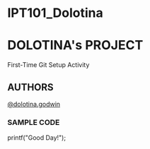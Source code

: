 # IPT101_Dolotina
<!DOCTYPE html>
<html>

<body>
<div>
<h1>DOLOTINA's PROJECT</h1>
<p>First-Time Git Setup Activity</p>
</div> 
  
<div>
<h2>AUTHORS</h2>
<a href = "dolotina.godwin@hnu.edu.ph"> @dolotina.godwin </a>
</div> 
 
<div>
<h3>SAMPLE CODE</h3>
  <p> printf("Good Day!"); </p> 
</div> 

</body>
</html>
